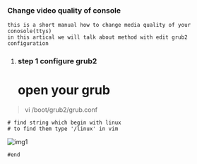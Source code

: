 ### Change video quality of console  

	this is a short manual how to change media quality of your conosole(ttys)  
	in this artical we will talk about method with edit grub2 configuration  

1. ### step 1 configure grub2  

	# open your grub  
  
> vi /boot/grub2/grub.conf  

	# find string which begin with linux  
	# to find them type '/linux' in vim  

![img1](.imgs/1.png)  

	#end
